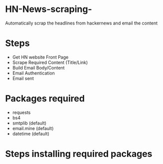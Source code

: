 # HN-News-scraping-
Automatically scrap the headlines from hackernews and email the content 

# Steps
- Get HN website Front Page
- Scrape Required Content (Title/Link)
- Build Email Body/Content
- Email Authentication 
- Email sent 

# Packages required
- requests
- bs4
- smtplib (default)
- email.mine (default)
- datetime (default)

# Steps installing required packages 